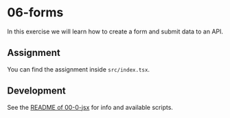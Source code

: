 # 06-forms

In this exercise we will learn how to create a form and submit data to an API.

## Assignment

You can find the assignment inside `src/index.tsx`.

## Development

See the [README of 00-0-jsx](../00-0-jsx/README.md#development) for info and available scripts.
